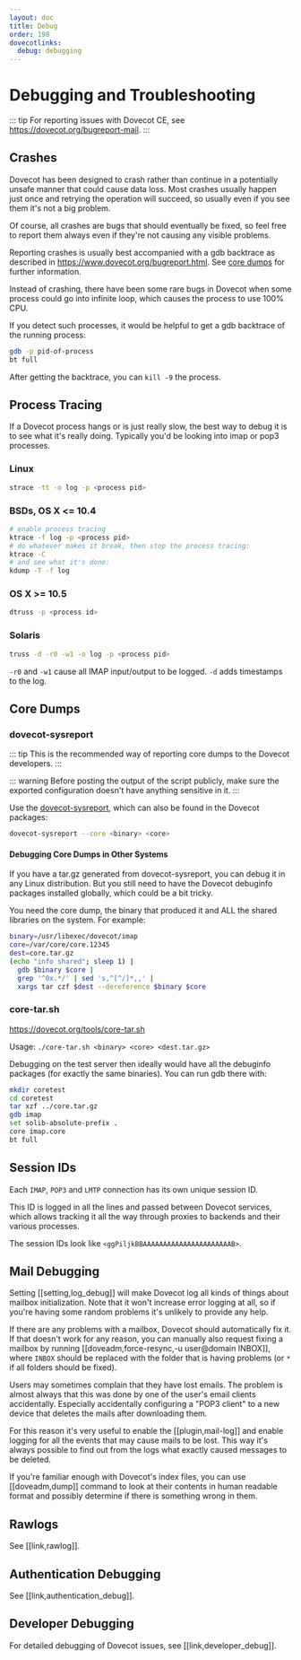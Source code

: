 ```yaml
---
layout: doc
title: Debug
order: 198
dovecotlinks:
  debug: debugging
---
```


# Debugging and Troubleshooting

::: tip
For reporting issues with Dovecot CE, see https://dovecot.org/bugreport-mail.
:::

## Crashes

Dovecot has been designed to crash rather than continue in a potentially
unsafe manner that could cause data loss. Most crashes usually happen just
once and retrying the operation will succeed, so usually even if you see
them it's not a big problem.

Of course, all crashes are bugs that should eventually be fixed, so feel
free to report them always even if they're not causing any visible problems.

Reporting crashes is usually best accompanied with a gdb backtrace as
described in https://www.dovecot.org/bugreport.html. See
[core dumps](#core-dumps) for further information.

Instead of crashing, there have been some rare bugs in Dovecot when some
process could go into infinite loop, which causes the process to use 100%
CPU.

If you detect such processes, it would be helpful to get a gdb backtrace
of the running process:

```sh
gdb -p pid-of-process
bt full
```

After getting the backtrace, you can `kill -9` the process.

## Process Tracing

If a Dovecot process hangs or is just really slow, the best way to debug it
is to see what it's really doing. Typically you'd be looking into imap or pop3
processes.

### Linux

```sh
strace -tt -o log -p <process pid>
```

### BSDs, OS X <= 10.4

```sh
# enable process tracing
ktrace -f log -p <process pid>
# do whatever makes it break, then stop the process tracing:
ktrace -C
# and see what it's done:
kdump -T -f log
```

### OS X >= 10.5

```sh
dtruss -p <process id>
```

### Solaris

```sh
truss -d -r0 -w1 -o log -p <process pid>
```

`-r0` and `-w1` cause all IMAP input/output to be logged. `-d` adds
timestamps to the log.

## Core Dumps

### dovecot-sysreport

::: tip
This is the recommended way of reporting core dumps to the Dovecot developers.
:::

::: warning
Before posting the output of the script publicly, make sure the exported
configuration doesn't have anything sensitive in it.
:::

Use the [dovecot-sysreport](https://raw.githubusercontent.com/dovecot/core/master/src/util/dovecot-sysreport), which can also be found in the Dovecot
packages:

```sh
dovecot-sysreport --core <binary> <core>
```

#### Debugging Core Dumps in Other Systems

If you have a tar.gz generated from dovecot-sysreport, you can debug it
in any Linux distribution. But you still need to have the Dovecot
debuginfo packages installed globally, which could be a bit tricky.

You need the core dump, the binary that produced it and ALL the shared
libraries on the system. For example:

```sh
binary=/usr/libexec/dovecot/imap
core=/var/core/core.12345
dest=core.tar.gz
(echo "info shared"; sleep 1) |
  gdb $binary $core |
  grep '^0x.*/' | sed 's,^[^/]*,,' |
  xargs tar czf $dest --dereference $binary $core
```

### core-tar.sh

https://dovecot.org/tools/core-tar.sh

Usage: `./core-tar.sh <binary> <core> <dest.tar.gz>`

Debugging on the test server then ideally would have all the debuginfo
packages (for exactly the same binaries). You can run gdb there with:

```sh
mkdir coretest
cd coretest
tar xzf ../core.tar.gz
gdb imap
set solib-absolute-prefix .
core imap.core
bt full
```

## Session IDs

Each `IMAP`, `POP3` and `LMTP` connection has its own unique session ID.

This ID is logged in all the lines and passed between Dovecot services, which
allows tracking it all the way through proxies to backends and their various
processes.

The session IDs look like `<ggPiljkBBAAAAAAAAAAAAAAAAAAAAAAB>`.

## Mail Debugging

Setting [[setting,log_debug]] will make Dovecot log all kinds of things
about mailbox initialization. Note that it won't increase error logging
at all, so if you're having some random problems it's unlikely to provide
any help.

If there are any problems with a mailbox, Dovecot should automatically fix
it. If that doesn't work for any reason, you can manually also request
fixing a mailbox by running [[doveadm,force-resync,-u user@domain INBOX]],
where `INBOX` should be replaced with the folder that is having problems
(or `*` if all folders should be fixed).

Users may sometimes complain that they have lost emails. The problem is
almost always that this was done by one of the user's email clients
accidentally. Especially accidentally configuring a "POP3 client" to a
new device that deletes the mails after downloading them.

For this reason it's very useful to enable the [[plugin,mail-log]] and
enable logging for all the events that may cause mails to be lost. This way
it's always possible to find out from the logs what exactly caused messages
to be deleted.

If you're familiar enough with Dovecot's index files, you can use
[[doveadm,dump]] command to look at their contents in human readable
format and possibly determine if there is something wrong in them.

## Rawlogs

See [[link,rawlog]].

## Authentication Debugging

See [[link,authentication_debug]].

## Developer Debugging

For detailed debugging of Dovecot issues, see [[link,developer_debug]].
